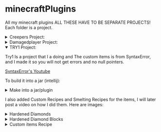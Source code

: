 # minecraftPlugins
All my minecraft plugins
ALL THESE HAVE TO BE SEPARATE PROJECTS! Each folder is a project.

<details close> 
   <summary>Creepers Project: </summary>
   </details>
   <details close> 
   <summary>Damagedplayer Project: </summary>
   </details>

<details open> 
   <summary> TRY1 Project: </summary>
   <p>Try1 Is a project that I a doing and The custom items is from SyntaxError, and I made it so you will not get errors and no null pointers.<p>
   <a href=https://www.youtube.com/c/SyntaxErrorYT>SyntaxError's Youtube</a>

To build it into a jar (intellij):
<details close> 
   <summary>Make into a jar/plugin</summary>
   <a href=https://user-images.githubusercontent.com/78304954/150655726-7cbedf42-03e5-414b-b0cb-1e654becf87f.png>(Image)</a>
</details>
   
   
I also added Custom Recipes and Smelting Recipes for the items, I will later post a video on how I did them.
Here are images:
<details close>
  <summary>Hardened Diamonds</summary>
  <p>Here is to craft a diamond for the specials, and it is shapeless </p>
   <a href=https://user-images.githubusercontent.com/78304954/150661077-d226444f-c533-42c7-bb73-c8ef9e08dc85.png>Shapeless</a> In crafting table <br>
   <a href=https://user-images.githubusercontent.com/78304954/150661198-9c187493-a3d2-45ff-9eee-2a11ba835c67.png>Smelting</a> USE NORMAL DIAMONDS! (Furnace) <br>
     <p><h3>It will go slower than this!</h3> 
     <a href=https://user-images.githubusercontent.com/78304954/150661259-788bf054-ad8b-4051-9364-e92837bbbad0.mp4>Click to see </a>how to make in furnace.<p><br>
</details>
   <details close>
      <summary>Hardened Diamond Blocks</summary>
      In Blast furnace, Use a Hardened Diamond in it, it will take up to 1-3 minutes have not timed.
      <a href=https://user-images.githubusercontent.com/78304954/150661426-eeab9b21-d344-42a0-b84a-d4ad7ebb632f.png>Furnace</a><br>
   </details>
   
   <details>
      <summary>Custom items Recipe</summary>
      <p>Most of these items are in hypixel too! Thanks to SyntaxError we now have them!</p>
      <details close>
         <summary>Teleport Sword</summary>
         <p>This sword is going to teleport you 8 blocks infront of you.<p>
         <a href=https://user-images.githubusercontent.com/78304954/150661538-36a5a01c-5fb0-49a7-9658-c98aa36114c9.png>Sword's Recipe</a>
      </details>
      <details close>
         <summary>Grappling Hook</summary>
         <p>This is going to make you jump in the direction of the way you click the fishing rod.<p>
         <a href=https://user-images.githubusercontent.com/78304954/150661574-956b0603-3cfd-47d1-993f-ee26a9f9161f.png>Grappling Recipe</a>
      </details>
      
   </details>
   
</details>
